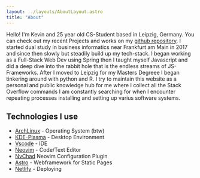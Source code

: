 ```yaml
---
layout: ../layouts/AboutLayout.astro
title: "About"
---
```


Hello! I'm Kevin and 25 year old CS-Student based in Leipzig, Germany. You can check out my recent Projects and works on my [github repository](https://github.com/kevinkunkel98). I started dual study in business informatics near Frankfurt am Main in 2017 and since then slowly but steadily build up my tech-stack. I began working as a Full-Stack Web Dev using Spring then I taught myself Javascript and did a deep dive into the rabbit hole that is the endless streams of JS-Frameworks. After I moved to Leipzig for my Masters Degreee I began tinkering around with python and R. I try to maintain this website as a personal and public knowledge hub for me where I collect all the Stack Overflow commands I am constantly searching for when I encounter repeating processes installing and setting up varius software systems.

## Technologies I use

- [ArchLinux](https://archlinux.org/) - Operating System (btw)
- [KDE-Plasma](https://kde.org/de/plasma-desktop/) - Desktop Environment
- [Vscode](https://code.visualstudio.com/) - IDE
- [Neovim](https://neovim.io/) - Code/Text Editor
- [NvChad](https://nvchad.com/) Neovim Configuration Plugin
- [Astro](https://astro.build/) - Webframework for Static Pages
- [Netlify](https://www.netlify.com) - Deploying 
